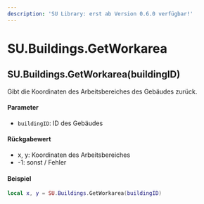 ```yaml
---
description: 'SU Library: erst ab Version 0.6.0 verfügbar!'
---
```


# SU.Buildings.GetWorkarea

## SU.Buildings.GetWorkarea(buildingID)

Gibt die Koordinaten des Arbeitsbereiches des Gebäudes zurück.

#### Parameter

* `buildingID`: ID des Gebäudes

#### Rückgabewert

* x, y: Koordinaten des Arbeitsbereiches
* -1: sonst / Fehler

#### Beispiel

```lua
local x, y = SU.Buildings.GetWorkarea(buildingID)
```
